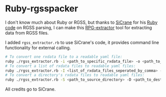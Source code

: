 # Ruby-rgsspacker

I don't know much about Ruby or RGSS, but thanks to [SiCrane](https://www.gamedev.net/sicrane) for his [Ruby code](http://www.gamedev.net/forums/topic/646333-rpg-maker-vx-ace-data-conversion-utility/5083723/) on RGSS parsing, I can make this [RPG-extractor](https://github.com/SurpassHR/RPG-extractor) tool for extracting data from RGSS files.

I added `rgss_extractor.rb` to use SiCrane's code, it provides command line functionality for external calling.

```bash
# To convert one rxdata file to a readable yaml file:
ruby ./rgss_extractor.rb -i <path_to_specific_rxdata_file> -o <path_to_output_file>
# To convert a list of rxdata files to readable yaml files:
ruby ./rgss_extractor.rb -I <list_of_rxdata_files_seperated_by_comma> -O <list_of_output_files_seperated_by_comma>
# To convert a directory's rxdata files to readable yaml files:
ruby ./rgss_extractor.rb -S <path_to_source_directory> -D <path_to_destination_directory> -T <target_file_extension>
```

All credits go to SiCrane.
